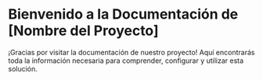 # Bienvenido a la Documentación de [Nombre del Proyecto]

¡Gracias por visitar la documentación de nuestro proyecto! Aquí encontrarás toda la información necesaria para comprender, configurar y utilizar esta solución.


